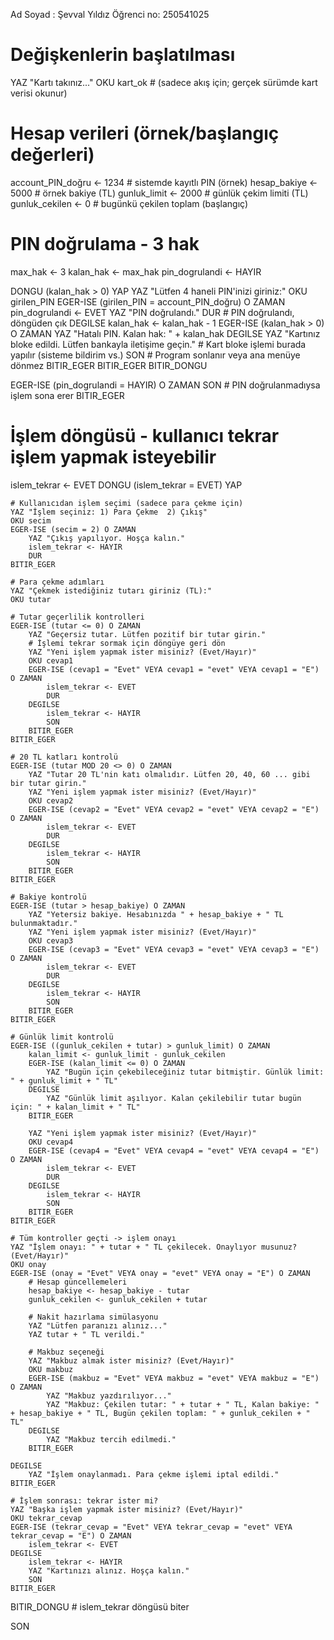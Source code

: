 Ad Soyad : Şevval Yıldız
Öğrenci no: 250541025

# Değişkenlerin başlatılması
YAZ "Kartı takınız..."
OKU kart_ok  # (sadece akış için; gerçek sürümde kart verisi okunur)

# Hesap verileri (örnek/başlangıç değerleri)
account_PIN_doğru <- 1234          # sistemde kayıtlı PIN (örnek)
hesap_bakiye <- 5000               # örnek bakiye (TL)
gunluk_limit <- 2000               # günlük çekim limiti (TL)
gunluk_cekilen <- 0                # bugünkü çekilen toplam (başlangıç)

# PIN doğrulama - 3 hak
max_hak <- 3
kalan_hak <- max_hak
pin_dogrulandi <- HAYIR

DONGU (kalan_hak > 0) YAP
    YAZ "Lütfen 4 haneli PIN'inizi giriniz:"
    OKU girilen_PIN
    EGER-ISE (girilen_PIN = account_PIN_doğru) O ZAMAN
        pin_dogrulandi <- EVET
        YAZ "PIN doğrulandı."
        DUR  # PIN doğrulandı, döngüden çık
    DEGILSE
        kalan_hak <- kalan_hak - 1
        EGER-ISE (kalan_hak > 0) O ZAMAN
            YAZ "Hatalı PIN. Kalan hak: " + kalan_hak
        DEGILSE
            YAZ "Kartınız bloke edildi. Lütfen bankayla iletişime geçin."
            # Kart bloke işlemi burada yapılır (sisteme bildirim vs.)
            SON  # Program sonlanır veya ana menüye dönmez
        BITIR_EGER
    BITIR_EGER
BITIR_DONGU

EGER-ISE (pin_dogrulandi = HAYIR) O ZAMAN
    SON  # PIN doğrulanmadıysa işlem sona erer
BITIR_EGER

# İşlem döngüsü - kullanıcı tekrar işlem yapmak isteyebilir
islem_tekrar <- EVET
DONGU (islem_tekrar = EVET) YAP

    # Kullanıcıdan işlem seçimi (sadece para çekme için)
    YAZ "İşlem seçiniz: 1) Para Çekme  2) Çıkış"
    OKU secim
    EGER-ISE (secim = 2) O ZAMAN
        YAZ "Çıkış yapılıyor. Hoşça kalın."
        islem_tekrar <- HAYIR
        DUR
    BITIR_EGER

    # Para çekme adımları
    YAZ "Çekmek istediğiniz tutarı giriniz (TL):"
    OKU tutar

    # Tutar geçerlilik kontrolleri
    EGER-ISE (tutar <= 0) O ZAMAN
        YAZ "Geçersiz tutar. Lütfen pozitif bir tutar girin."
        # İşlemi tekrar sormak için döngüye geri dön
        YAZ "Yeni işlem yapmak ister misiniz? (Evet/Hayır)"
        OKU cevap1
        EGER-ISE (cevap1 = "Evet" VEYA cevap1 = "evet" VEYA cevap1 = "E") O ZAMAN
            islem_tekrar <- EVET
            DUR
        DEGILSE
            islem_tekrar <- HAYIR
            SON
        BITIR_EGER
    BITIR_EGER

    # 20 TL katları kontrolü
    EGER-ISE (tutar MOD 20 <> 0) O ZAMAN
        YAZ "Tutar 20 TL'nin katı olmalıdır. Lütfen 20, 40, 60 ... gibi bir tutar girin."
        YAZ "Yeni işlem yapmak ister misiniz? (Evet/Hayır)"
        OKU cevap2
        EGER-ISE (cevap2 = "Evet" VEYA cevap2 = "evet" VEYA cevap2 = "E") O ZAMAN
            islem_tekrar <- EVET
            DUR
        DEGILSE
            islem_tekrar <- HAYIR
            SON
        BITIR_EGER
    BITIR_EGER

    # Bakiye kontrolü
    EGER-ISE (tutar > hesap_bakiye) O ZAMAN
        YAZ "Yetersiz bakiye. Hesabınızda " + hesap_bakiye + " TL bulunmaktadır."
        YAZ "Yeni işlem yapmak ister misiniz? (Evet/Hayır)"
        OKU cevap3
        EGER-ISE (cevap3 = "Evet" VEYA cevap3 = "evet" VEYA cevap3 = "E") O ZAMAN
            islem_tekrar <- EVET
            DUR
        DEGILSE
            islem_tekrar <- HAYIR
            SON
        BITIR_EGER
    BITIR_EGER

    # Günlük limit kontrolü
    EGER-ISE ((gunluk_cekilen + tutar) > gunluk_limit) O ZAMAN
        kalan_limit <- gunluk_limit - gunluk_cekilen
        EGER-ISE (kalan_limit <= 0) O ZAMAN
            YAZ "Bugün için çekebileceğiniz tutar bitmiştir. Günlük limit: " + gunluk_limit + " TL"
        DEGILSE
            YAZ "Günlük limit aşılıyor. Kalan çekilebilir tutar bugün için: " + kalan_limit + " TL"
        BITIR_EGER

        YAZ "Yeni işlem yapmak ister misiniz? (Evet/Hayır)"
        OKU cevap4
        EGER-ISE (cevap4 = "Evet" VEYA cevap4 = "evet" VEYA cevap4 = "E") O ZAMAN
            islem_tekrar <- EVET
            DUR
        DEGILSE
            islem_tekrar <- HAYIR
            SON
        BITIR_EGER
    BITIR_EGER

    # Tüm kontroller geçti -> işlem onayı
    YAZ "İşlem onayı: " + tutar + " TL çekilecek. Onaylıyor musunuz? (Evet/Hayır)"
    OKU onay
    EGER-ISE (onay = "Evet" VEYA onay = "evet" VEYA onay = "E") O ZAMAN
        # Hesap güncellemeleri
        hesap_bakiye <- hesap_bakiye - tutar
        gunluk_cekilen <- gunluk_cekilen + tutar

        # Nakit hazırlama simülasyonu
        YAZ "Lütfen paranızı alınız..."
        YAZ tutar + " TL verildi."

        # Makbuz seçeneği
        YAZ "Makbuz almak ister misiniz? (Evet/Hayır)"
        OKU makbuz
        EGER-ISE (makbuz = "Evet" VEYA makbuz = "evet" VEYA makbuz = "E") O ZAMAN
            YAZ "Makbuz yazdırılıyor..."
            YAZ "Makbuz: Çekilen tutar: " + tutar + " TL, Kalan bakiye: " + hesap_bakiye + " TL, Bugün çekilen toplam: " + gunluk_cekilen + " TL"
        DEGILSE
            YAZ "Makbuz tercih edilmedi."
        BITIR_EGER

    DEGILSE
        YAZ "İşlem onaylanmadı. Para çekme işlemi iptal edildi."
    BITIR_EGER

    # İşlem sonrası: tekrar ister mi?
    YAZ "Başka işlem yapmak ister misiniz? (Evet/Hayır)"
    OKU tekrar_cevap
    EGER-ISE (tekrar_cevap = "Evet" VEYA tekrar_cevap = "evet" VEYA tekrar_cevap = "E") O ZAMAN
        islem_tekrar <- EVET
    DEGILSE
        islem_tekrar <- HAYIR
        YAZ "Kartınızı alınız. Hoşça kalın."
        SON
    BITIR_EGER

BITIR_DONGU  # islem_tekrar döngüsü biter

SON
